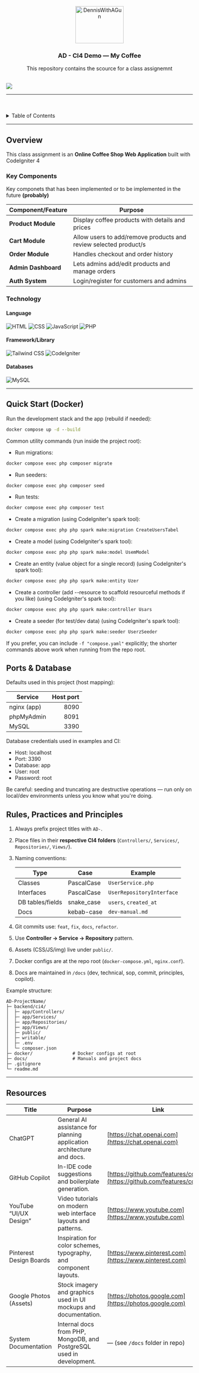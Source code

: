<a name="readme-top"></a>

<br/>
<br/>

<div align="center">
  <a href="https://github.com/IhaveNoIdead/">
    <img src="/assets/image/DennisWithAGun.png" alt="DennisWithAGun" width="130" height="100">
  </a>
<!-- * Title Section -->
  <h3 align="center">AD - CI4 Demo — My Coffee</h3>
</div>

<!-- * Description Section -->
<div align="center">
This repository contains the scource for a class assignemnt 
</div>

<br/>

![](https://visit-counter.vercel.app/counter.png?page=IhaveNoIdead/CI4-MyCoffee)

<!-- ! Make sure it was similar to your github -->

---

<br/>
<br/>

<details>
  <summary>Table of Contents</summary>
  <ol>
    <li>
      <a href="#overview">Overview</a>
      <ol>
        <li>
          <a href="#key-components">Key Components</a>
        </li>
        <li>
          <a href="#technology">Technology</a>
        </li>
      </ol>
    </li>
    <li>
      <a href="#rules-practices-and-principles">Rules, Practices and Principles</a>
    </li>
    <li>
      <a href="#resources">Resources</a>
    </li>
  </ol>
</details>

---

## Overview
This class assignment is an **Online Coffee Shop Web Application** built with CodeIgniter 4
### Key Components

Key componets that has been implemented or to be implemented in the future **(probably)**

| Component/Feature         | Purpose                                                             |
| ------------------------- | ------------------------------------------------------------------- |
| **Product Module**        | Display coffee products with details and prices                     |
| **Cart Module**           | Allow users to add/remove products and review selected product/s    |
| **Order Module**          | Handles checkout and order history                                  |
| **Admin Dashboard**       | Lets admins add/edit products and manage orders                     |
| **Auth System**           | Login/register for customers and admins                             |

 <!-- ! Start simple. Use these modules as **learning samples**; extend or replace them based on your project’s needs. -->

### Technology

#### Language

![HTML](https://img.shields.io/badge/HTML-E34F26?style=for-the-badge\&logo=html5\&logoColor=white)
![CSS](https://img.shields.io/badge/CSS-1572B6?style=for-the-badge\&logo=css3\&logoColor=white)
![JavaScript](https://img.shields.io/badge/JavaScript-F7DF1E?style=for-the-badge\&logo=javascript\&logoColor=white)
![PHP](https://img.shields.io/badge/PHP-777BB4?style=for-the-badge\&logo=php\&logoColor=white)

#### Framework/Library

![Tailwind CSS](https://img.shields.io/badge/Tailwind_CSS-06B6D4?style=for-the-badge\&logo=tailwindcss\&logoColor=white)
![CodeIgniter](https://img.shields.io/badge/CodeIgniter-EF4223?style=for-the-badge\&logo=codeigniter\&logoColor=white)

#### Databases

![MySQL](https://img.shields.io/badge/MySQL-4479A1?style=for-the-badge\&logo=mysql\&logoColor=white)

<!-- ! Keep only the used technology -->

---

## Quick Start (Docker)

Run the development stack and the app (rebuild if needed):

```cmd
docker compose up -d --build
```

Common utility commands (run inside the project root):

- Run migrations:
```cmd
docker compose exec php composer migrate
```
- Run seeders:
```cmd
docker compose exec php composer seed
```
- Run tests:
```cmd
docker compose exec php composer test
```

- Create a migration (using CodeIgniter's spark tool):
```cmd
docker compose exec php php spark make:migration CreateUsersTabel
```

- Create a model (using CodeIgniter's spark tool):

```cmd
docker compose exec php php spark make:model UsemModel
```

- Create an entity (value object for a single record) (using CodeIgniter's spark tool):
```cmd
docker compose exec php php spark make:entity Uzer
```

- Create a controller (add --resource to scaffold resourceful methods if you like) (using CodeIgniter's spark tool):
```cmd
docker compose exec php php spark make:controller Usars
```

- Create a seeder (for test/dev data) (using CodeIgniter's spark tool):
```cmd
docker compose exec php php spark make:seeder UserzSeeder
```

If you prefer, you can include `-f "compose.yaml"` explicitly; the shorter commands above work when running from the repo root.

## Ports & Database

Defaults used in this project (host mapping):

| Service     | Host port |
|-------------|-----------:|
| nginx (app) | 8090      |
| phpMyAdmin  | 8091      |
| MySQL       | 3390      |

Database credentials used in examples and CI:

- Host: localhost
- Port: 3390
- Database: app
- User: root
- Password: root

Be careful: seeding and truncating are destructive operations — run only on local/dev environments unless you know what you're doing.

## Rules, Practices and Principles

<!-- ! Dont Revise this -->

1. Always prefix project titles with `AD-`.
2. Place files in their **respective CI4 folders** (`Controllers/`, `Services/`, `Repositories/`, `Views/`).
3. Naming conventions:

   | Type             | Case        | Example                   |
   | ---------------- | ----------- | ------------------------- |
   | Classes          | PascalCase  | `UserService.php`         |
   | Interfaces       | PascalCase  | `UserRepositoryInterface` |
   | DB tables/fields | snake\_case | `users`, `created_at`     |
   | Docs             | kebab-case  | `dev-manual.md`           |

4. Git commits use: `feat`, `fix`, `docs`, `refactor`.
5. Use **Controller → Service → Repository** pattern.
6. Assets (CSS/JS/img) live under `public/`.
7. Docker configs are at the repo root (`docker-compose.yml`, `nginx.conf`).
8. Docs are maintained in `/docs` (dev, technical, sop, commit, principles, copilot).

Example structure:

```
AD-ProjectName/
├─ backend/ci4/
│  ├─ app/Controllers/
│  ├─ app/Services/
│  ├─ app/Repositories/
│  ├─ app/Views/
│  ├─ public/
│  ├─ writable/
│  ├─ .env
│  └─ composer.json
├─ docker/               # Docker configs at root
├─ docs/                 # Manuals and project docs
├─ .gitignore
└─ readme.md
```

<!-- ! Dont Revise this -->

---

## Resources

| Title                   | Purpose                                                               | Link                                                                       |
| ----------------------- | --------------------------------------------------------------------- | -------------------------------------------------------------------------- |
| ChatGPT                 | General AI assistance for planning application architecture and docs. | [https://chat.openai.com](https://chat.openai.com)                         |
| GitHub Copilot          | In-IDE code suggestions and boilerplate generation.                   | [https://github.com/features/copilot](https://github.com/features/copilot) |
| YouTube “UI/UX Design”  | Video tutorials on modern web interface layouts and patterns.         | [https://www.youtube.com](https://www.youtube.com)                         |
| Pinterest Design Boards | Inspiration for color schemes, typography, and component layouts.     | [https://www.pinterest.com](https://www.pinterest.com)                     |
| Google Photos (Assets)  | Stock imagery and graphics used in UI mockups and documentation.      | [https://photos.google.com](https://photos.google.com)                     |
| System Documentation    | Internal docs from PHP, MongoDB, and PostgreSQL used in development.  | — (see `/docs` folder in repo)                                             |

<!-- ! Add what tools aided you -->
